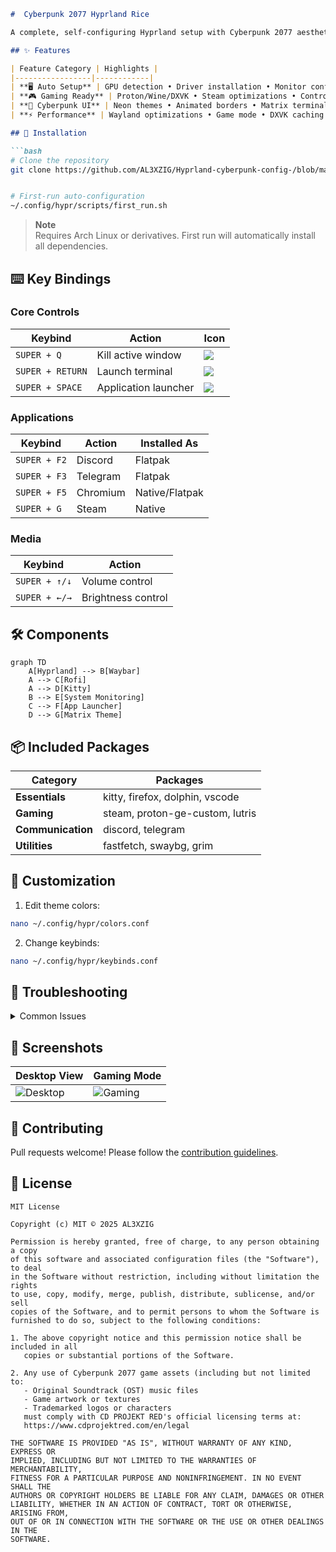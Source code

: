 ```markdown
#  Cyberpunk 2077 Hyprland Rice 

A complete, self-configuring Hyprland setup with Cyberpunk 2077 aesthetics, automatic hardware detection, and gaming optimizations. This configuration automatically installs and optimizes everything from display drivers to gaming utilities.

## ✨ Features

| Feature Category | Highlights |
|-----------------|------------|
| **🖥️ Auto Setup** | GPU detection • Driver installation • Monitor configuration |
| **🎮 Gaming Ready** | Proton/Wine/DXVK • Steam optimizations • Controller support |
| **🌃 Cyberpunk UI** | Neon themes • Animated borders • Matrix terminal |
| **⚡ Performance** | Wayland optimizations • Game mode • DXVK caching |

## 🚀 Installation

```bash
# Clone the repository
git clone https://github.com/AL3XZIG/Hyprland-cyberpunk-config-/blob/main/hyprland.conf


# First-run auto-configuration
~/.config/hypr/scripts/first_run.sh
```

> **Note**  
> Requires Arch Linux or derivatives. First run will automatically install all dependencies.

## ⌨️ Key Bindings

### Core Controls
| Keybind | Action | Icon |
|---------|--------|------|
| `SUPER + Q` | Kill active window | <img src="https://img.icons8.com/fluency/24/delete-window.png"/> |
| `SUPER + RETURN` | Launch terminal | <img src="https://img.icons8.com/fluency/24/console.png"/> |
| `SUPER + SPACE` | Application launcher | <img src="https://img.icons8.com/fluency/24/command-line.png"/> |

### Applications
| Keybind | Action | Installed As |
|---------|--------|-------------|
| `SUPER + F2` | Discord | Flatpak |
| `SUPER + F3` | Telegram | Flatpak |
| `SUPER + F5` | Chromium | Native/Flatpak |
| `SUPER + G` | Steam | Native |

### Media
| Keybind | Action |
|---------|--------|
| `SUPER + ↑/↓` | Volume control |
| `SUPER + ←/→` | Brightness control |

## 🛠️ Components

```mermaid
graph TD
    A[Hyprland] --> B[Waybar]
    A --> C[Rofi]
    A --> D[Kitty]
    B --> E[System Monitoring]
    C --> F[App Launcher]
    D --> G[Matrix Theme]
```

## 📦 Included Packages

| Category | Packages |
|----------|----------|
| **Essentials** | kitty, firefox, dolphin, vscode |
| **Gaming** | steam, proton-ge-custom, lutris |
| **Communication** | discord, telegram |
| **Utilities** | fastfetch, swaybg, grim |

## 🧩 Customization

1. Edit theme colors:
```bash
nano ~/.config/hypr/colors.conf
```

2. Change keybinds:
```bash
nano ~/.config/hypr/keybinds.conf
```

## 🐛 Troubleshooting

<details>
<summary>Common Issues</summary>

**Problem**: Display issues after install  
**Solution**:  
```bash
~/.config/hypr/scripts/gpu_setup.sh --force
```

**Problem**: Applications not launching  
**Solution**: Check logs:
```bash
journalctl -u hyprland -b
```
</details>

## 📸 Screenshots

| Desktop View | Gaming Mode |
|--------------|-------------|
| ![Desktop](assets/desktop.png) | ![Gaming](assets/gaming.png) |

## 🤝 Contributing

Pull requests welcome! Please follow the [contribution guidelines](CONTRIBUTING.md).

## 📜 License
```
MIT License

Copyright (c) MIT © 2025 AL3XZIG

Permission is hereby granted, free of charge, to any person obtaining a copy
of this software and associated configuration files (the "Software"), to deal
in the Software without restriction, including without limitation the rights
to use, copy, modify, merge, publish, distribute, sublicense, and/or sell
copies of the Software, and to permit persons to whom the Software is
furnished to do so, subject to the following conditions:

1. The above copyright notice and this permission notice shall be included in all
   copies or substantial portions of the Software.

2. Any use of Cyberpunk 2077 game assets (including but not limited to:
   - Original Soundtrack (OST) music files
   - Game artwork or textures
   - Trademarked logos or characters
   must comply with CD PROJEKT RED's official licensing terms at:
   https://www.cdprojektred.com/en/legal

THE SOFTWARE IS PROVIDED "AS IS", WITHOUT WARRANTY OF ANY KIND, EXPRESS OR
IMPLIED, INCLUDING BUT NOT LIMITED TO THE WARRANTIES OF MERCHANTABILITY,
FITNESS FOR A PARTICULAR PURPOSE AND NONINFRINGEMENT. IN NO EVENT SHALL THE
AUTHORS OR COPYRIGHT HOLDERS BE LIABLE FOR ANY CLAIM, DAMAGES OR OTHER
LIABILITY, WHETHER IN AN ACTION OF CONTRACT, TORT OR OTHERWISE, ARISING FROM,
OUT OF OR IN CONNECTION WITH THE SOFTWARE OR THE USE OR OTHER DEALINGS IN THE
SOFTWARE.
